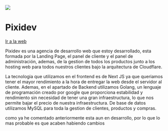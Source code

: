 ![](https://cdn.discordapp.com/attachments/821016295654686730/956294341826068540/unknown.png)

<div>
    <h1>Pixidev</h1>
    <a target="_blank" rel="noreferrer nofollow noopener" href="https://pixidev.com">Ir a la web</a>
</div>

Pixidev es una agencia de desarrollo web que estoy desarrollado, esta formada por la Landing Page, el panel de cliente y el panel de administración, ademas, de la gestion de todos los productos junto a los hosting web para todos nuestros clientes bajo la arquitectura de Cloudflare.

La tecnologia que utilizamos en el frontend es de Next JS ya que queriamos tener el mayor rendimiento a la hora de entregar la web desde el servidor al cliente. Ademas, en el apartado de Backend utilizamos Golang, un lenguaje de programación creado por google que proporciona estabilidad y rendimiento sin necesidad de tener una gran infraestructura, lo que nos permite bajar el precio de nuestra infraestructura. De base de datos utilizamos MySQL para toda la gestion de clientes, productos y compras.

como ya he comentado anteriormente esta aun en desarrollo, por lo que lo mas probable es que acaben habiendo cambios
